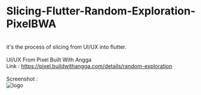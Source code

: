 # Slicing-Flutter-Random-Exploration-PixelBWA
<br />it's the process of slicing from UI/UX into flutter.
<br /><br />UI/UX From Pixel Built With Angga
<br />Link : https://pixel.buildwithangga.com/details/random-exploration
<br /><br />Screenshot : 
<br />![logo](https://pixel.buildwithangga.com/storage/assets/logo_weapon/SjSQUiolgxm9HPdUT3c0IQOa1XSdfZhsYa1RQZyx.png)
